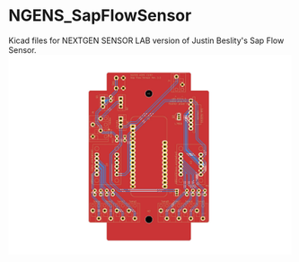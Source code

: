 # NGENS_SapFlowSensor

Kicad files for NEXTGEN SENSOR LAB version of Justin Beslity's Sap Flow Sensor. 
![image](SFS_NGENS_V1.1.PCB.jpg)
